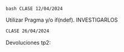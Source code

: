 ``bash
CLASE 12/04/2024
``

Utilizar Pragma y/o if(ndef).   INVESTIGARLOS

```bash
CLASE 26/04/2024
```

Devoluciones tp2:
